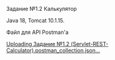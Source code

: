 Задание №1.2 Калькулятор

Java 18, Tomcat 10.1.15.

Файл для API Postman'a

[Uploading Задание №1.2 (Servlet-REST-Calculator).postman_collection.json…]()


